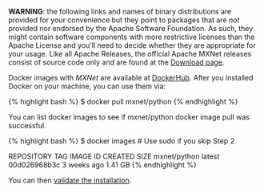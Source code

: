 **WARNING**: the following links and names of binary distributions are provided for
your convenience but they point to packages that are *not* provided nor endorsed
by the Apache Software Foundation. As such, they might contain software
components with more restrictive licenses than the Apache License and you'll
need to decide whether they are appropriate for your usage. Like all Apache
Releases, the official Apache MXNet releases consist of source code
only and are found at
the [Download page](https://mxnet.apache.org/get_started/download).
    

Docker images with *MXNet* are available at [DockerHub](https://hub.docker.com/r/mxnet/).
After you installed Docker on your machine, you can use them via:

{% highlight bash %}
$ docker pull mxnet/python
{% endhighlight %}

You can list docker images to see if mxnet/python docker image pull was successful.

{% highlight bash %}
$ docker images # Use sudo if you skip Step 2

REPOSITORY TAG IMAGE ID CREATED SIZE
mxnet/python latest 00d026968b3c 3 weeks ago 1.41 GB
{% endhighlight %}

You can then <a href="/get_started/validate_mxnet.html">validate the installation</a>.
